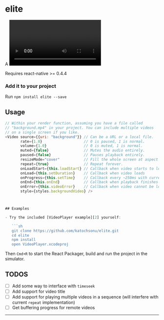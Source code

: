 # elite

A <Video> component for react-native, as seen in
[react-native-elite](https://github.com/katochsonu/elite.git)!

Requires react-native >= 0.4.4

### Add it to your project

Run `npm install elite --save`

## Usage

```javascript
// Within your render function, assuming you have a file called
// "background.mp4" in your project. You can include multiple videos
// on a single screen if you like.
<Video source={{uri: "background"}} // Can be a URL or a local file.
       rate={1.0}                   // 0 is paused, 1 is normal.
       volume={1.0}                 // 0 is muted, 1 is normal.
       muted={false}                // Mutes the audio entirely.
       paused={false}               // Pauses playback entirely.
       resizeMode="cover"           // Fill the whole screen at aspect ratio.
       repeat={true}                // Repeat forever.
       onLoadStart={this.loadStart} // Callback when video starts to load
       onLoad={this.setDuration}    // Callback when video loads
       onProgress={this.setTime}    // Callback every ~250ms with currentTime
       onEnd={this.onEnd}           // Callback when playback finishes
       onError={this.videoError}    // Callback when video cannot be loaded
       style={styles.backgroundVideo} />



## Examples

- Try the included [VideoPlayer example][2] yourself:

   ```sh
   git clone https://github.com/katochsonu/elite.git
   cd elite
   npm install
   open VideoPlayer.xcodeproj

   ```

   Then `Cmd+R` to start the React Packager, build and run the project in the simulator.


## TODOS

- [ ] Add some way to interface with `timeseek`
- [ ] Add support for video title
- [ ] Add support for playing multiple videos in a sequence (will interfere with current `repeat` implementation)
- [ ] Get buffering progress for remote videos

---


